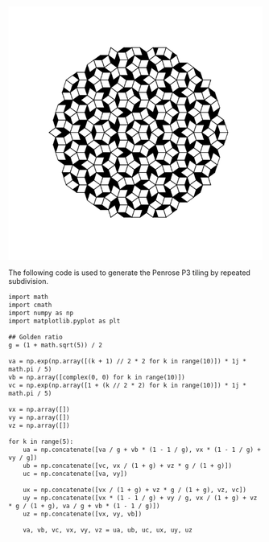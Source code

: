 ![Penrose P3 tiling](static/blog/20220216-penrose-rhombs/penrose-I.png)

The following code is used to generate the Penrose P3 tiling by repeated subdivision.

    import math
    import cmath
    import numpy as np
    import matplotlib.pyplot as plt

    ## Golden ratio
    g = (1 + math.sqrt(5)) / 2

    va = np.exp(np.array([(k + 1) // 2 * 2 for k in range(10)]) * 1j * math.pi / 5)
    vb = np.array([complex(0, 0) for k in range(10)])
    vc = np.exp(np.array([1 + (k // 2 * 2) for k in range(10)]) * 1j * math.pi / 5)
    
    vx = np.array([])
    vy = np.array([])
    vz = np.array([])
        
    for k in range(5):
        ua = np.concatenate([va / g + vb * (1 - 1 / g), vx * (1 - 1 / g) + vy / g]) 
        ub = np.concatenate([vc, vx / (1 + g) + vz * g / (1 + g)])
        uc = np.concatenate([va, vy])
    
        ux = np.concatenate([vx / (1 + g) + vz * g / (1 + g), vz, vc]) 
        uy = np.concatenate([vx * (1 - 1 / g) + vy / g, vx / (1 + g) + vz * g / (1 + g), va / g + vb * (1 - 1 / g)])
        uz = np.concatenate([vx, vy, vb])
    
        va, vb, vc, vx, vy, vz = ua, ub, uc, ux, uy, uz

